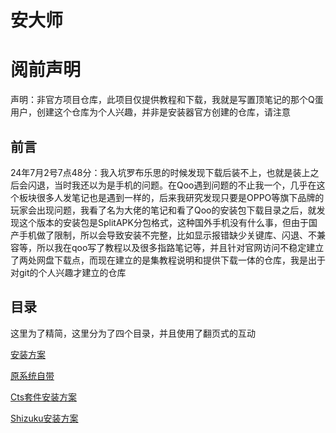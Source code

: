 # 安大师

# 阅前声明
声明：非官方项目仓库，此项目仅提供教程和下载，我就是写置顶笔记的那个Q蛋用户，创建这个仓库为个人兴趣，并非是安装器官方创建的仓库，请注意

## 前言

24年7月2号7点48分：我入坑罗布乐思的时候发现下载后装不上，也就是装上之后会闪退，当时我还以为是手机的问题。在Qoo遇到问题的不止我一个，几乎在这个板块很多人发笔记也是遇到一样的，后来我研究发现只要是OPPO等旗下品牌的玩家会出现问题，我看了名为大佬的笔记和看了Qoo的安装包下载目录之后，就发现这个版本的安装包是SplitAPK分包格式，这种国外手机没有什么事，但由于国产手机做了限制，所以会导致安装不完整，比如显示报错缺少关键库、闪退、不兼容等，所以我在qoo写了教程以及很多指路笔记等，并且针对官网访问不稳定建立了两处网盘下载点，而现在建立的是集教程说明和提供下载一体的仓库，我是出于对git的个人兴趣才建立的仓库

## 目录

这里为了精简，这里分为了四个目录，并且使用了翻页式的互动

[安装方案](cha1.md)

[原系统自带](cha2.md)

[Cts套件安装方案](cha3.md)

[Shizuku安装方案](cha4)